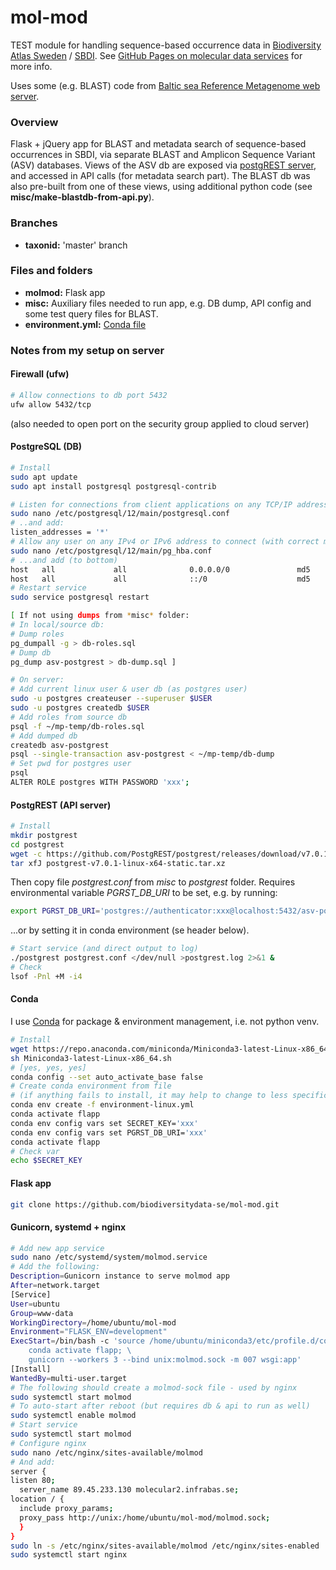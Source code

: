 # mol-mod
TEST module for handling sequence-based occurrence data in [Biodiversity Atlas Sweden](https://bioatlas.se/) / [SBDI](https://biodiversitydata.se/). See [GitHub Pages on molecular data services](https://biodiversitydata-se.github.io/mol-data/) for more info.

Uses some (e.g. BLAST) code from [Baltic sea Reference Metagenome web server](https://github.com/EnvGen/BARM_web_server).

### Overview
Flask + jQuery app for BLAST and metadata search of sequence-based occurrences in SBDI, via separate BLAST and Amplicon Sequence Variant (ASV) databases. Views of the ASV db are exposed via [postgREST server](https://postgrest.org/en/v7.0.0/index.html), and accessed in API calls (for metadata search part). The BLAST db was also pre-built from one of these views, using additional python code (see **misc/make-blastdb-from-api.py**).

### Branches
* **taxonid:** 'master' branch

### Files and folders
* **molmod:** Flask app
* **misc:** Auxiliary files needed to run app, e.g. DB dump, API config and some test query files for BLAST.
* **environment.yml:** [Conda file](https://docs.conda.io/projects/conda/en/latest/user-guide/tasks/manage-environments.html#creating-an-environment-from-an-environment-yml-file)

### Notes from my setup on server
#### Firewall (ufw)
```bash
# Allow connections to db port 5432
ufw allow 5432/tcp
```
(also needed to open port on the security group applied to cloud server)
#### PostgreSQL (DB)
```bash
# Install
sudo apt update
sudo apt install postgresql postgresql-contrib

# Listen for connections from client applications on any TCP/IP address
sudo nano /etc/postgresql/12/main/postgresql.conf
# ..and add:
listen_addresses = '*'
# Allow any user on any IPv4 or IPv6 address to connect (with correct md5-encrypted password)
sudo nano /etc/postgresql/12/main/pg_hba.conf
# ...and add (to bottom) 
host   all             all              0.0.0.0/0               md5
host   all             all              ::/0                    md5
# Restart service
sudo service postgresql restart

[ If not using dumps from *misc* folder:
# In local/source db: 
# Dump roles
pg_dumpall -g > db-roles.sql
# Dump db
pg_dump asv-postgrest > db-dump.sql ]

# On server:
# Add current linux user & user db (as postgres user)
sudo -u postgres createuser --superuser $USER
sudo -u postgres createdb $USER
# Add roles from source db
psql -f ~/mp-temp/db-roles.sql
# Add dumped db
createdb asv-postgrest
psql --single-transaction asv-postgrest < ~/mp-temp/db-dump
# Set pwd for postgres user 
psql
ALTER ROLE postgres WITH PASSWORD 'xxx';
```

#### PostgREST (API server)
```bash
# Install
mkdir postgrest
cd postgrest
wget -c https://github.com/PostgREST/postgrest/releases/download/v7.0.1/postgrest-v7.0.1-linux-x64-static.tar.xz
tar xfJ postgrest-v7.0.1-linux-x64-static.tar.xz
```
Then copy file *postgrest.conf* from *misc* to *postgrest* folder.
Requires environmental variable *PGRST_DB_URI* to be set, e.g. by running:
```bash
export PGRST_DB_URI='postgres://authenticator:xxx@localhost:5432/asv-postgrest' 
```
...or by setting it in conda environment (se header below). 
```bash
# Start service (and direct output to log)
./postgrest postgrest.conf </dev/null >postgrest.log 2>&1 &
# Check
lsof -Pnl +M -i4
```
#### Conda
I use [Conda](https://docs.conda.io/projects/conda/en/latest/user-guide/tasks/manage-environments.html#creating-an-environment-from-an-environment-yml-file) for package & environment management, i.e. not python venv.
```bash
# Install
wget https://repo.anaconda.com/miniconda/Miniconda3-latest-Linux-x86_64.sh
sh Miniconda3-latest-Linux-x86_64.sh
# [yes, yes, yes]
conda config --set auto_activate_base false
# Create conda environment from file 
# (if anything fails to install, it may help to change to less specific versions of packages)
conda env create -f environment-linux.yml
conda activate flapp
conda env config vars set SECRET_KEY='xxx'
conda env config vars set PGRST_DB_URI='xxx'
conda activate flapp
# Check var
echo $SECRET_KEY
```

#### Flask app
```bash
git clone https://github.com/biodiversitydata-se/mol-mod.git
```

#### Gunicorn, systemd + nginx
```bash
# Add new app service
sudo nano /etc/systemd/system/molmod.service
# Add the following:
Description=Gunicorn instance to serve molmod app
After=network.target
[Service]
User=ubuntu
Group=www-data
WorkingDirectory=/home/ubuntu/mol-mod
Environment="FLASK_ENV=development"
ExecStart=/bin/bash -c 'source /home/ubuntu/miniconda3/etc/profile.d/conda.sh; \
    conda activate flapp; \
    gunicorn --workers 3 --bind unix:molmod.sock -m 007 wsgi:app'
[Install]
WantedBy=multi-user.target
# The following should create a molmod-sock file - used by nginx
sudo systemctl start molmod
# To auto-start after reboot (but requires db & api to run as well)
sudo systemctl enable molmod
# Start service
sudo systemctl start molmod
# Configure nginx
sudo nano /etc/nginx/sites-available/molmod
# And add:
server {
listen 80;
  server_name 89.45.233.130 molecular2.infrabas.se;
location / {
  include proxy_params;
  proxy_pass http://unix:/home/ubuntu/mol-mod/molmod.sock;
  }
}
sudo ln -s /etc/nginx/sites-available/molmod /etc/nginx/sites-enabled
sudo systemctl start nginx
```
